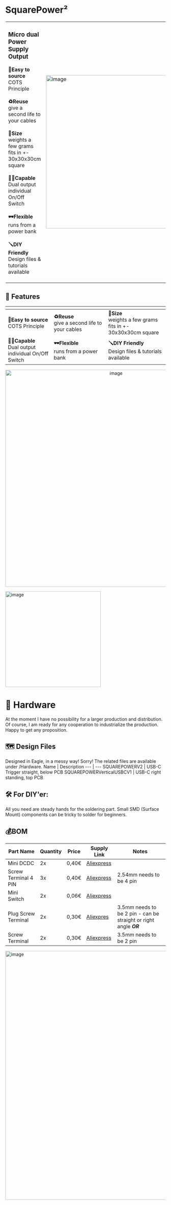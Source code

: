 

# SquarePower²

<table style="padding:1px" >
  <tr >
    <td width="40%"> 
      <h3>Micro dual Power Supply Output</br></h3>
      <b>🛒Easy to source</b></br>COTS Principle</br></br>
      <b>♻️Reuse</b></br>give a second life to your cables</br></br>
      <b>🧩Size</b></br> weights a few grams </br> fits in +- 30x30x30cm square</br></br>
      <b>💪🏽Capable</b></br> Dual output </br> individual On/Off Switch</br></br>
      <b>🕶Flexible</b></br> runs from a power bank</br></br>
      <b>🪛DIY Friendly</b></br> Design files & tutorials available</br></br>
      </td>
   <td>  <img width="480" alt="image" src="https://user-images.githubusercontent.com/38537119/159009556-d873e1dc-3f15-4a0e-9607-7e317ec23593.png">
</td>
      </tr>
</table>





## 💊 Features 
<p align="center">

| <!-- -->    | <!-- -->    | <!-- -->    |
|-------------|-------------|-------------|
| __🛒Easy to source__ </br> COTS Principle         | __♻️Reuse__ </br> give a second life to your cables | __🧩Size__ </br> weights a few grams </br> fits in +- 30x30x30cm square
| __💪🏽Capable__  </br> Dual output </br> individual On/Off Switch      | __🕶Flexible__ </br> runs from a power bank  | __🪛DIY Friendly__ </br> Design files & tutorials available
</p>

<p align="center">
  <img width="680" alt="image" src="https://user-images.githubusercontent.com/38537119/159009556-d873e1dc-3f15-4a0e-9607-7e317ec23593.png">
</p>

<img width="300" alt="image" src="https://user-images.githubusercontent.com/38537119/159009556-d873e1dc-3f15-4a0e-9607-7e317ec23593.png">




# 🔦 Hardware

At the moment I have no possibility for a larger production and distribution. Of course, I am ready for any cooperation to industrialize the production. Happy to get any proposition.

## 🗺 Design Files

Designed in Eagle, in a messy way! Sorry! The related files are available under /Hardware.
Name | Description 
--- | ---
SQUAREPOWERV2 | USB-C Trigger straight, below PCB
SQUAREPOWERVerticalUSBCV1 | USB-C right standing, top PCB

## 🛠 For DIY'er:
All you need are steady hands for the soldering part. Small SMD (Surface Mount) components can be tricky to solder for beginners.

## 💰BOM

Part Name | Quantity | Price | Supply Link | Notes 
--- | --- | --- | --- | ---
Mini DCDC | 2x | 0,40€ | [Aliexpress](https://s.click.aliexpress.com/e/_9hSzDv) | 
Screw Terminal 4 PIN | 3x | 0,40€ | [Aliexpress](https://s.click.aliexpress.com/e/_AsaT637) | 2.54mm needs to be 4 pin
Mini Switch | 2x | 0,06€ | [Aliexpress](https://s.click.aliexpress.com/e/_A2f847) |
Plug Screw Terminal | 2x | 0,30€ | [Aliexpres](https://s.click.aliexpress.com/e/_A9i5w7) | 3.5mm needs to be 2 pin - can be straight or right angle **_OR_**            
Screw Terminal | 2x | 0,30€ | [Aliexpress](https://s.click.aliexpress.com/e/_9GXJgJ) | 3.5mm needs to be 2 pin             


<img width="780" alt="image"  src="https://user-images.githubusercontent.com/38537119/158996916-177053ac-f0dc-41ad-8121-35457cc2c5fa.png">
